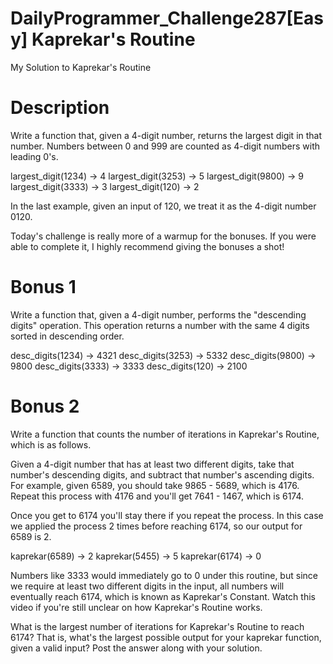 # DailyProgrammer_Challenge287[Easy] Kaprekar's Routine
My Solution to Kaprekar's Routine

# Description

Write a function that, given a 4-digit number, returns the largest digit in that number. Numbers between 0 and 999 are counted as 4-digit numbers with leading 0's.

largest_digit(1234) -> 4
largest_digit(3253) -> 5
largest_digit(9800) -> 9
largest_digit(3333) -> 3
largest_digit(120) -> 2

In the last example, given an input of 120, we treat it as the 4-digit number 0120.

Today's challenge is really more of a warmup for the bonuses. If you were able to complete it, I highly recommend giving the bonuses a shot!

# Bonus 1

Write a function that, given a 4-digit number, performs the "descending digits" operation. This operation returns a number with the same 4 digits sorted in descending order.

desc_digits(1234) -> 4321
desc_digits(3253) -> 5332
desc_digits(9800) -> 9800
desc_digits(3333) -> 3333
desc_digits(120) -> 2100

# Bonus 2

Write a function that counts the number of iterations in Kaprekar's Routine, which is as follows.

Given a 4-digit number that has at least two different digits, take that number's descending digits, and subtract that number's ascending digits. For example, given 6589, you should take 9865 - 5689, which is 4176. Repeat this process with 4176 and you'll get 7641 - 1467, which is 6174.

Once you get to 6174 you'll stay there if you repeat the process. In this case we applied the process 2 times before reaching 6174, so our output for 6589 is 2.

kaprekar(6589) -> 2
kaprekar(5455) -> 5
kaprekar(6174) -> 0

Numbers like 3333 would immediately go to 0 under this routine, but since we require at least two different digits in the input, all numbers will eventually reach 6174, which is known as Kaprekar's Constant. Watch this video if you're still unclear on how Kaprekar's Routine works.

What is the largest number of iterations for Kaprekar's Routine to reach 6174? That is, what's the largest possible output for your kaprekar function, given a valid input? Post the answer along with your solution.
